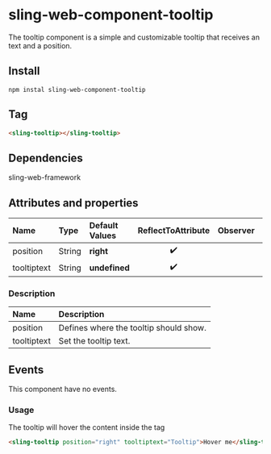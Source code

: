 # sling-web-component-tooltip

The tooltip component is a simple and customizable tooltip that receives an text and a position.

 
## Install      
```
npm instal sling-web-component-tooltip
```
  
## Tag

```HTML
<sling-tooltip></sling-tooltip>
```    

## Dependencies        
    
  sling-web-framework     
    
## Attributes and properties

|Name|Type|Default Values|ReflectToAttribute|Observer|callSdk|
|:--|:--|:--|:--:|:--|:--:|
|position|String|**right**|:heavy_check_mark:|
|tooltiptext|String|**undefined**|:heavy_check_mark:|

### Description

|Name|Description|
|:---|:---|
|position |Defines where the tooltip should show.|
|tooltiptext|Set the tooltip text.|

## Events

This component have no events.

### Usage

The tooltip will hover the content inside the tag

```HTML
<sling-tooltip position="right" tooltiptext="Tooltip">Hover me</sling-tooltip>
```
